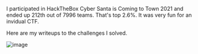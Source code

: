 I participated in HackTheBox Cyber Santa is Coming to Town 2021 and ended up 212th out of 7996 teams. That's top 2.6%. It was very fun for an invidual CTF.

Here are my writeups to the challenges I solved.

![image](https://user-images.githubusercontent.com/80063008/144762798-844ceb20-e037-4388-b59a-5b6df9418b2b.png)
